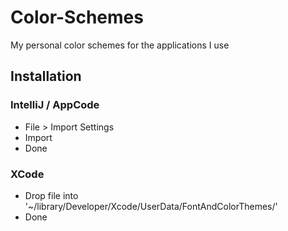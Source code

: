 Color-Schemes
=============

My personal color schemes for the applications I use



## Installation


### IntelliJ / AppCode

- File > Import Settings
- Import
- Done


### XCode

- Drop file into '~/library/Developer/Xcode/UserData/FontAndColorThemes/'
- Done
